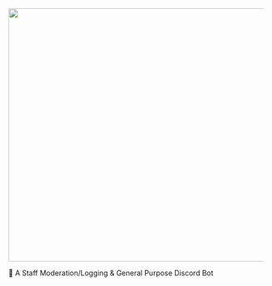 <img src="https://i.imgur.com/7iCRb5J.png" height="500" width="800" align="center">

💜 A Staff Moderation/Logging &amp; General Purpose Discord Bot
